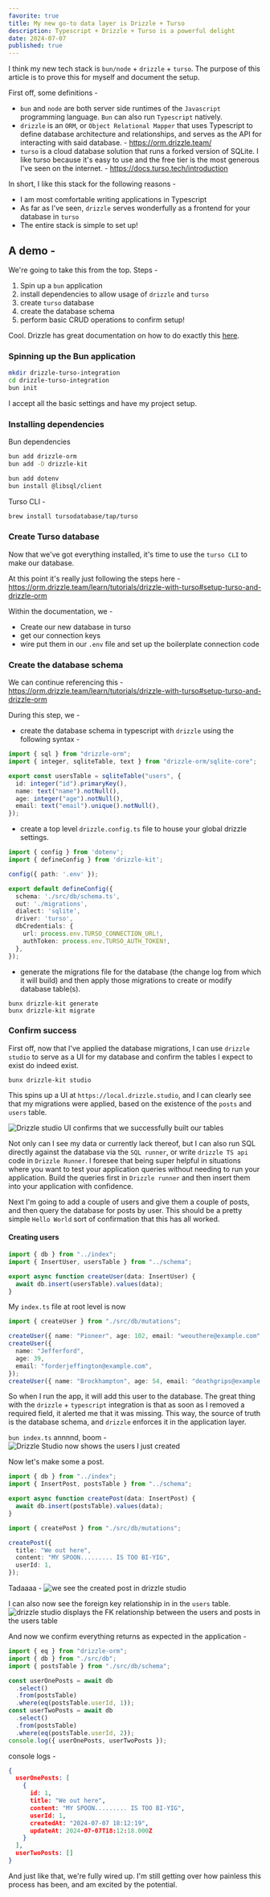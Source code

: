 ```yaml
---
favorite: true
title: My new go-to data layer is Drizzle + Turso
description: Typescript + Drizzle + Turso is a powerful delight
date: 2024-07-07
published: true
---
```


I think my new tech stack is `bun/node` + `drizzle` + `turso`. The purpose of this article is to prove this for myself and document the setup. 

First off, some definitions - 
- `bun` and `node` are both server side runtimes of the `Javascript` programming language. `Bun` can also run `Typescript` natively. 
- `drizzle` is an `ORM`, or `Object Relational Mapper` that uses Typescript to define database architecture and relationships, and serves as the API for interacting with said database. - https://orm.drizzle.team/
- `turso` is a cloud database solution that runs a forked version of SQLite. I like turso because it's easy to use and the free tier is the most generous I've seen on the internet. - https://docs.turso.tech/introduction

In short, I like this stack for the following reasons - 
- I am most comfortable writing applications in Typescript 
- As far as I've seen, `drizzle` serves wonderfully as a frontend for your database in `turso`
- The entire stack is simple to set up! 

## A demo - 
We're going to take this from the top. 
Steps - 
1. Spin up a `bun` application 
2. install dependencies to allow usage of `drizzle` and `turso`
3. create `turso` database
4. create the database schema 
5. perform basic CRUD operations to confirm setup! 

Cool. 
Drizzle has great documentation on how to do exactly this [here](https://orm.drizzle.team/learn/tutorials/drizzle-with-turso).  
### Spinning up the Bun application

```zsh
mkdir drizzle-turso-integration 
cd drizzle-turso-integration
bun init
```

I accept all the basic settings and have my project setup. 

### Installing dependencies

Bun dependencies 
```bash
bun add drizzle-orm
bun add -D drizzle-kit

bun add dotenv
bun install @libsql/client
```

Turso CLI - 
````bash
brew install tursodatabase/tap/turso
````
### Create Turso database
Now that we've got everything installed, it's time to use the `turso CLI` to make our database. 

At this point it's really just following the steps here - 
https://orm.drizzle.team/learn/tutorials/drizzle-with-turso#setup-turso-and-drizzle-orm

Within the documentation, we - 
- Create our new database in turso 
- get our connection keys 
- wire put them in our `.env` file and set up the boilerplate connection code

### Create the database schema
We can continue referencing this - https://orm.drizzle.team/learn/tutorials/drizzle-with-turso#setup-turso-and-drizzle-orm

During this step, we - 
- create the database schema in typescript with `drizzle` using the following syntax - 
```typescript
import { sql } from "drizzle-orm";
import { integer, sqliteTable, text } from "drizzle-orm/sqlite-core";

export const usersTable = sqliteTable("users", {
  id: integer("id").primaryKey(),
  name: text("name").notNull(),
  age: integer("age").notNull(),
  email: text("email").unique().notNull(),
});
```
- create a top level `drizzle.config.ts` file to house your global drizzle settings. 
```typescript
import { config } from 'dotenv';
import { defineConfig } from 'drizzle-kit';

config({ path: '.env' });

export default defineConfig({
  schema: './src/db/schema.ts',
  out: './migrations',
  dialect: 'sqlite',
  driver: 'turso',
  dbCredentials: {
    url: process.env.TURSO_CONNECTION_URL!,
    authToken: process.env.TURSO_AUTH_TOKEN!,
  },
});
```
- generate the migrations file for the database (the change log from which it will build) and then apply those migrations to create or modify database table(s). 
```
bunx drizzle-kit generate
bunx drizzle-kit migrate
```

### Confirm success
First off, now that I've applied the database migrations, I can use `drizzle studio` to serve as a UI for my database and confirm the tables I expect to exist do indeed exist. 

`bunx drizzle-kit studio`

This spins up a UI at `https://local.drizzle.studio`, and I can clearly see that my migrations were applied, based on the existence of the `posts` and `users` table.  

![Drizzle studio UI confirms that we successfully built our tables](https://ihkgojiseqpwinwdowvm.supabase.co/storage/v1/object/public/natespilmanblog/2024-07-07-turso-drizzle-integration/drizzle-studio-first-look.png)

Not only can I see my data or currently lack thereof, but I can also run SQL directly against the database via the `SQL runner`, or write `drizzle TS api` code in `Drizzle Runner`. I foresee that being super helpful in situations where you want to test your application queries without needing to run your application. Build the queries first in `Drizzle runner` and then insert them into your application with confidence. 

Next I'm going to add a couple of users and give them a couple of posts, and then query the database for posts by user. This should be a pretty simple `Hello World` sort of confirmation that this has all worked. 

#### Creating users
```typescript
import { db } from "../index";
import { InsertUser, usersTable } from "../schema";

export async function createUser(data: InsertUser) {
  await db.insert(usersTable).values(data);
}
```

My `index.ts` file at root level is now 
```typescript
import { createUser } from "./src/db/mutations";

createUser({ name: "Pioneer", age: 102, email: "weouthere@example.com" });
createUser({
  name: "Jefferford",
  age: 39,
  email: "forderjeffington@example.com",
});
createUser({ name: "Brockhampton", age: 54, email: "deathgrips@example.com" });
```

So when I run the app, it will add this user to the database. The great thing with the `drizzle` + `typescript` integration is that as soon as I removed a required field, it alerted me that it was missing. This way, the source of truth is the database schema, and `drizzle` enforces it in the application layer. 

`bun index.ts`
annnnd, boom - 
![Drizzle Studio now shows the users I just created](https://ihkgojiseqpwinwdowvm.supabase.co/storage/v1/object/public/natespilmanblog/2024-07-07-turso-drizzle-integration/drizzle-studio-users-created.png)

Now let's make some a post.

```typescript
import { db } from "../index";
import { InsertPost, postsTable } from "../schema";

export async function createPost(data: InsertPost) {
  await db.insert(postsTable).values(data);
}
```

```typescript
import { createPost } from "./src/db/mutations";

createPost({
  title: "We out here",
  content: "MY SPOON......... IS TOO BI-YIG",
  userId: 1,
});
```

Tadaaaa - 
![we see the created post in drizzle studio](https://ihkgojiseqpwinwdowvm.supabase.co/storage/v1/object/public/natespilmanblog/2024-07-07-turso-drizzle-integration/drizzle-post-created.png)

I can also now see the foreign key relationship in in the `users` table. 
![drizzle studio displays the FK relationship between the users and posts in the users table](https://ihkgojiseqpwinwdowvm.supabase.co/storage/v1/object/public/natespilmanblog/2024-07-07-turso-drizzle-integration/drizzle-fk-relationship.png)


And now we confirm everything returns as expected in the application - 
```typescript
import { eq } from "drizzle-orm";
import { db } from "./src/db";
import { postsTable } from "./src/db/schema";

const userOnePosts = await db
  .select()
  .from(postsTable)
  .where(eq(postsTable.userId, 1));
const userTwoPosts = await db
  .select()
  .from(postsTable)
  .where(eq(postsTable.userId, 2));
console.log({ userOnePosts, userTwoPosts });
```

console logs - 
```json
{
  userOnePosts: [
    {
      id: 1,
      title: "We out here",
      content: "MY SPOON......... IS TOO BI-YIG",
      userId: 1,
      createdAt: "2024-07-07 18:12:19",
      updateAt: 2024-07-07T18:12:18.000Z
    }
  ],
  userTwoPosts: []
}
```

And just like that, we're fully wired up. I'm still getting over how painless this process has been, and am excited by the potential. 

